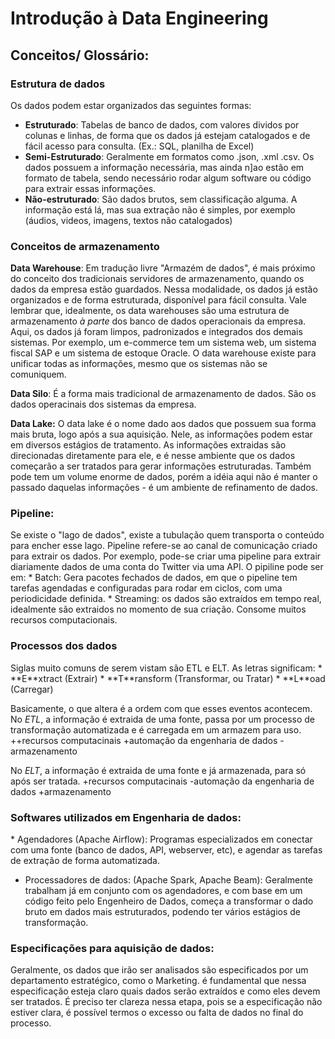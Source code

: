 <h1>Introdução à Data Engineering</h1>

<h2>Conceitos/ Glossário:</h2>


<h3>Estrutura de dados</h3>
Os dados podem estar organizados das seguintes formas: 

* **Estruturado**: Tabelas de banco de dados, com valores dividos por colunas e linhas, de forma que os dados já estejam catalogados e de fácil acesso para consulta. (Ex.: SQL, planilha de Excel)
* **Semi-Estruturado**: Geralmente em formatos como .json, .xml .csv. Os dados possuem a informação necessária, mas ainda n]ao estão em formato de tabela, sendo necessário rodar algum software ou código para extrair essas informações.
* **Não-estruturado**: São dados brutos, sem classificação alguma. A informação está lá, mas sua extração não é simples, por exemplo (áudios, videos, imagens, textos não catalogados)

<h3>Conceitos de armazenamento</h3>

**Data Warehouse**: Em tradução livre "Armazém de dados", é mais próximo do  conceito dos tradicionais servidores de armazenamento, quando os dados da empresa estão guardados. Nessa modalidade, os dados já estão organizados e de forma estruturada, disponível para fácil consulta. Vale lembrar que, idealmente, os data warehouses são uma estrutura de armazenamento *à parte* dos banco de dados operacionais da empresa. Aqui, os dados já foram limpos, padronizados e integrados dos demais sistemas. Por exemplo, um e-commerce tem um sistema web, um sistema fiscal SAP e um sistema de estoque Oracle. O data warehouse existe para unificar todas as informações, mesmo que os sistemas não se comuniquem.

**Data Silo**: É a forma mais tradicional de armazenamento de dados. São os dados operacinais dos sistemas da empresa.

**Data Lake:** O data lake é o nome dado aos dados que possuem sua forma mais bruta, logo após a sua aquisição. Nele, as informações podem estar em diversos estágios de tratamento. As informações extraidas são direcionadas diretamente para ele, e é nesse ambiente que os dados começarão a ser tratados para gerar informações estruturadas. Também pode tem um volume enorme de dados, porém a idéia aqui não é manter o passado daquelas informações - é um ambiente de refinamento de dados.

<h3>Pipeline:</h3> Se existe o "lago de dados", existe a tubulação quem transporta o conteúdo para encher esse lago. Pipeline refere-se ao canal de comunicação criado para extrair os dados. Por exemplo, pode-se criar uma pipeline para extrair diariamente dados de uma conta do Twitter via uma API. O pipiline pode ser em: 
* Batch: Gera pacotes fechados de dados, em que o pipeline tem tarefas agendadas e configuradas para rodar em ciclos, com uma periodicidade definida.
* Streaming: os dados são extraídos em tempo real, idealmente são extraidos no momento de sua criação. Consome muitos recursos computacionais.

<h3>Processos dos dados</h3>
Siglas muito comuns de serem vistam são ETL e ELT. As letras significam:
* **E**xtract (Extrair)
* **T**ransform (Transformar, ou Tratar)
* **L**oad (Carregar)

Basicamente, o que altera é a ordem com que esses eventos acontecem. 
No *ETL*, a informação é extraida de uma fonte, passa por um processo de transformação automatizada e é carregada em um armazem para uso.
++recursos computacinais
+automação da engenharia de dados
-armazenamento

No *ELT*, a informação é extraida de uma fonte e já armazenada, para só após ser tratada.
+recursos computacinais
-automação da engenharia de dados
+armazenamento


<h3>Softwares utilizados em Engenharia de dados:</h3>
* Agendadores (Apache Airflow): Programas especializados em conectar com uma fonte (banco de dados, API, webserver, etc), e agendar as tarefas de extração de forma automatizada.

* Processadores de dados: (Apache Spark, Apache Beam): Geralmente trabalham já em conjunto com os agendadores, e com base em um código feito pelo Engenheiro de Dados, começa a transformar o dado bruto em dados mais estruturados, podendo ter vários estágios de transformação.

<h3>Especificações para aquisição de dados:</h3>
Geralmente, os dados que irão ser analisados são especificados por um departamento estratégico, como o Marketing. é fundamental que nessa especificação esteja claro quais dados serão extraídos e como eles devem ser tratados. É preciso ter clareza nessa etapa, pois se a especificação não estiver clara, é possível termos o excesso ou falta de dados no final do processo.